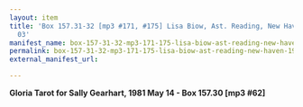 ```yaml
---
layout: item
title: 'Box 157.31-32 [mp3 #171, #175] Lisa Biow, Ast. Reading, New Haven, 1982 January
  03'
manifest_name: box-157-31-32-mp3-171-175-lisa-biow-ast-reading-new-haven-1982-january-03
permalink: box-157-31-32-mp3-171-175-lisa-biow-ast-reading-new-haven-1982-january-03
external_manifest_url: 

---
```

<!-- Add an essay or interpretive material below this line,
using HTML or markdown.  Do not modify this file above this line -->
**Gloria Tarot for Sally Gearhart, 1981 May 14 - Box 157.30 [mp3 #62]**
